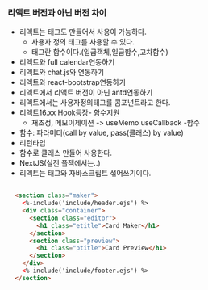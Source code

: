 ### 리액트 버전과 아닌 버전 차이 
- 리액트는 태그도 만들어서 사용이 가능하다.
  - 사용자 정의 태그를 사용할 수 있다.
  - 태그란 함수이다.(일급객체,일급함수,고차함수)
- 리액트와 full calendar연동하기
- 리액트와 chat.js와 연동하기
- 리액트와 react-bootstrap연동하기
- 리액트에서 리액트 버전이 아닌 antd연동하기
- 리액트에서는 사용자정의태그를 콤포넌트라고 한다.
- 리액트16.xx Hook등장- 함수지원
  - 재조정, 메모이제이션 -> useMemo useCallback -함수
- 함수: 파라미터(call by value, pass(클래스) by value)
- 리턴타입
- 함수로 클래스 만들어 사용한다.
- NextJS(실전 플젝에서는..)
- 리액트는 태그와 자바스크립트 섞어쓰기이다.

```html

  <section class="maker">
    <%-include('include/header.ejs') %>
    <div class="container">
      <section class="editor">
        <h1 class="etitle">Card Maker</h1>
      </section>
      <section class="preview">
        <h1 class="ptitle">Card Preview</h1>
      </section>
    </div>
    <%-include('include/footer.ejs') %>
  </section>

```
